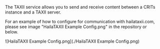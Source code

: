 The TAXII service allows you to send and receive content between a CRITs
instance and a TAXII server.

For an example of how to configure for communication with hailataxii.com,
please see image "HailaTAXII Example Config.png" in the repository or below.

![HailaTAXII Example Config.png](./HailaTAXII Example Config.png)
